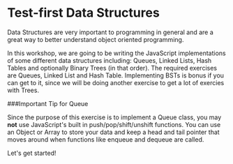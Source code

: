 # Test-first Data Structures

Data Structures are very important to programming in general and are a great way to better understand object oriented programming.

In this workshop, we are going to be writing the JavaScript implementations of some different data structures including: Queues, Linked Lists, Hash Tables and optionally Binary Trees (in that order). The required exercises are Queues, Linked List and Hash Table. Implementing BSTs is bonus if you can get to it, since we will be doing another exercise to get a lot of exercies with Trees.

###Important Tip for Queue

Since the purpose of this exercise is to implement a Queue class, you may **not** use JavaScript's built in push/pop/shift/unshift functions. You can use an Object or Array to store your data and keep a head and tail pointer that moves around when functions like enqueue and dequeue are called.

Let's get started!
